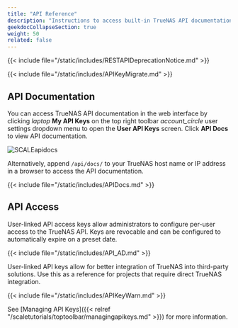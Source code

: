 ```yaml
---
title: "API Reference"
description: "Instructions to access built-in TrueNAS API documentation and links to static copies of the API documentation."
geekdocCollapseSection: true
weight: 50
related: false
---
```



{{< include file="/static/includes/RESTAPIDeprecationNotice.md" >}}

{{< include file="/static/includes/APIKeyMigrate.md" >}}

## API Documentation

You can access TrueNAS API documentation in the web interface by clicking <i class="material-icons" aria-hidden="true" title="laptop" style="vertical-align: top;">laptop</i> **My API Keys** on the top right toolbar <i class="material-icons" aria-hidden="true">account_circle</i> user settings dropdown menu to open the **User API Keys** screen.
Click **API Docs** to view API documentation.

![SCALEapidocs](/images/SCALE/Dashboard/APIKeysScreen.png "API Docs location")

Alternatively, append `/api/docs/` to your TrueNAS host name or IP address in a browser to access the API documentation.

{{< include file="/static/includes/APIDocs.md" >}}

## API Access

User-linked API access keys allow administrators to configure per-user access to the TrueNAS API.
Keys are revocable and can be configured to automatically expire on a preset date.
  
{{< include file="/static/includes/API_AD.md" >}}

User-linked API keys allow for better integration of TrueNAS into third-party solutions.
Use this as a reference for projects that require direct TrueNAS integration.

{{< include file="/static/includes/APIKeyWarn.md" >}}

See [Managing API Keys]({{< relref "/scaletutorials/toptoolbar/managingapikeys.md" >}}) for more information.
